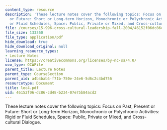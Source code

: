```yaml
---
content_type: resource
description: 'These lecture notes cover the following topics: Focus on Past, Present
  or Future: Short or Long-term Horizon, Monochronic or Polychronic Activities: Rigid
  or Fluid Schedules, Space: Public, Private or Mixed, and Cross-cultural Dialogue.'
file: /courses/15-996-cross-cultural-leadership-fall-2004/46152f06dc86cd48b23407e75b84acd2_lec4.pdf
file_size: 133360
file_type: application/pdf
hide_download: true
hide_download_original: null
learning_resource_types:
- Lecture Notes
license: https://creativecommons.org/licenses/by-nc-sa/4.0/
ocw_type: OCWFile
parent_title: Lecture Notes
parent_type: CourseSection
parent_uid: a4b4bab4-f71b-750e-24e6-5d6c2c4bd756
resourcetype: Document
title: lec4.pdf
uid: 46152f06-dc86-cd48-b234-07e75b84acd2
---
```

These lecture notes cover the following topics: Focus on Past, Present or Future: Short or Long-term Horizon, Monochronic or Polychronic Activities: Rigid or Fluid Schedules, Space: Public, Private or Mixed, and Cross-cultural Dialogue.